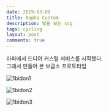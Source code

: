 ```yaml
---
date: 2019-03-09
title: Rapha Custom
description: 빛을 보는 svg
tags: cycling
layout: post
comments: true
---
```

라파에서 드디어 커스텀 서비스를 시작했다.  
그래서 만들어 본 보급소 프로토타입

![1bidon1](https://lh3.googleusercontent.com/Epclc2Pn182LXXrhWYiBEcbDFpWj1Wl0Zg2sYjvI8_DJentQp3HzP4uQJjrUffzmUm6Mqzb0tYrDp7B8EpWoFJ12QanSxVOeL6ubDf62-KolZsY7hhrYzS89F_G4qqJzjelMSkE_lg=w800)

![1bidon2](https://lh3.googleusercontent.com/SN9TgwgWgC51Z76JWMbSdo7TjWCzcBzwUoSpO8TS3qjqVgvyt5GJneUjowvPla0mRqx2hUD9j68rJ9oXb-KjjuH56D6ADId2cEbVBBjae61jckrRZtUJdQgbEaMRkTlWRfI8HT6vYQ=w800)

![1bidon3](https://lh3.googleusercontent.com/oG1tBANNUj7KRESwaNkTFZOuvPzO4B5NnzHwhVGBPV-RMzri-7DnGXicALZNyrDJ-bKjCt4Gfb9dvpaGnc7PbTMb9J7_ZU_lUQYtOflgMPoJWq6w8FECjFevFqODXqsMd0lDYCb4Fw=w800)
